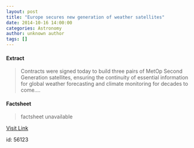```yaml
---
layout: post
title: "Europe secures new generation of weather satellites"
date: 2014-10-16 14:00:00
categories: Astronomy
author: unknown author
tags: []
---
```



#### Extract
>Contracts were signed today to build three pairs of MetOp Second Generation satellites, ensuring the continuity of essential information for global weather forecasting and climate monitoring for decades to come....

#### Factsheet
>factsheet unavailable

[Visit Link](http://www.esa.int/Our_Activities/Observing_the_Earth/The_Living_Planet_Programme/Meteorological_missions/Europe_secures_new_generation_of_weather_satellites)

id:   56123



